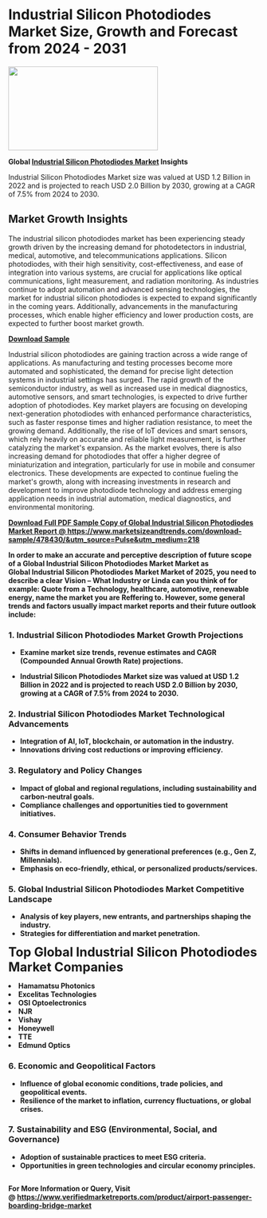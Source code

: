 <H1>Industrial Silicon Photodiodes Market Size, Growth and Forecast from 2024 - 2031</H1><img class="aligncenter size-medium wp-image-584254" src="https://thirdeyenews.in/wp-content/uploads/2024/09/Global-Market-Research-300x168.jpeg" alt="" width="300" height="168" /><p><strong>Global&nbsp;<a href="https://www.marketsizeandtrends.com/download-sample/478430/&amp;utm_source=Pulse&amp;utm_medium=218">Industrial Silicon Photodiodes Market</a> Insights</strong></p><p>Industrial Silicon Photodiodes Market size was valued at USD 1.2 Billion in 2022 and is projected to reach USD 2.0 Billion by 2030, growing at a CAGR of 7.5% from 2024 to 2030.</p><p><h2>Market Growth Insights</h2> <p>The industrial silicon photodiodes market has been experiencing steady growth driven by the increasing demand for photodetectors in industrial, medical, automotive, and telecommunications applications. Silicon photodiodes, with their high sensitivity, cost-effectiveness, and ease of integration into various systems, are crucial for applications like optical communications, light measurement, and radiation monitoring. As industries continue to adopt automation and advanced sensing technologies, the market for industrial silicon photodiodes is expected to expand significantly in the coming years. Additionally, advancements in the manufacturing processes, which enable higher efficiency and lower production costs, are expected to further boost market growth.</p> <p><strong><a href="#">Download Sample</a></strong></p> <p>Industrial silicon photodiodes are gaining traction across a wide range of applications. As manufacturing and testing processes become more automated and sophisticated, the demand for precise light detection systems in industrial settings has surged. The rapid growth of the semiconductor industry, as well as increased use in medical diagnostics, automotive sensors, and smart technologies, is expected to drive further adoption of photodiodes. Key market players are focusing on developing next-generation photodiodes with enhanced performance characteristics, such as faster response times and higher radiation resistance, to meet the growing demand. Additionally, the rise of IoT devices and smart sensors, which rely heavily on accurate and reliable light measurement, is further catalyzing the market's expansion. As the market evolves, there is also increasing demand for photodiodes that offer a higher degree of miniaturization and integration, particularly for use in mobile and consumer electronics. These developments are expected to continue fueling the market's growth, along with increasing investments in research and development to improve photodiode technology and address emerging application needs in industrial automation, medical diagnostics, and environmental monitoring. <p><strong><a href="#"></p><p><span class=""><strong>Download Full PDF Sample Copy of Global Industrial Silicon Photodiodes Market Report</strong> @ <a href="https://www.marketsizeandtrends.com/download-sample/478430/&amp;utm_source=Pulse&amp;utm_medium=218" target="_blank">https://www.marketsizeandtrends.com/download-sample/478430/&amp;utm_source=Pulse&amp;utm_medium=218</a></span></p><p>In order to make an accurate and perceptive description of future scope of a Global&nbsp;Industrial Silicon Photodiodes Market Market as Global&nbsp;Industrial Silicon Photodiodes Market Market of 2025, you need to describe a clear Vision &ndash; What Industry or Linda can you think of for example: Quote from a Technology, healthcare, automotive, renewable energy, name the market you are Reffering to. However, some general trends and factors usually impact market reports and their future outlook include:</p><h3>1.&nbsp;<strong>Industrial Silicon Photodiodes Market Growth Projections</strong></h3><ul><li>Examine market size trends, revenue estimates and CAGR (Compounded Annual Growth Rate) projections.</li><li><p>Industrial Silicon Photodiodes Market size was valued at USD 1.2 Billion in 2022 and is projected to reach USD 2.0 Billion by 2030, growing at a CAGR of 7.5% from 2024 to 2030.</p></li></ul><h3>2.&nbsp;<strong>Industrial Silicon Photodiodes Market Technological Advancements</strong></h3><ul><li>Integration of AI, IoT, blockchain, or automation in the industry.</li><li>Innovations driving cost reductions or improving efficiency.</li></ul><h3>3.&nbsp;<strong>Regulatory and Policy Changes</strong></h3><ul><li>Impact of global and regional regulations, including sustainability and carbon-neutral goals.</li><li>Compliance challenges and opportunities tied to government initiatives.</li></ul><h3>4.&nbsp;<strong>Consumer Behavior Trends</strong></h3><ul><li>Shifts in demand influenced by generational preferences (e.g., Gen Z, Millennials).</li><li>Emphasis on eco-friendly, ethical, or personalized products/services.</li></ul><h3>5.&nbsp;<strong>Global Industrial Silicon Photodiodes Market Competitive Landscape</strong></h3><ul><li>Analysis of key players, new entrants, and partnerships shaping the industry.</li><li>Strategies for differentiation and market penetration.</li></ul><p data-pm-slice="1 1 []"><span style="color: inherit; font-family: inherit; font-size: 25px;">Top Global Industrial Silicon Photodiodes Market Companies</span></p><div class="" data-test-id=""><p><li>Hamamatsu Photonics</li><li> Excelitas Technologies</li><li> OSI Optoelectronics</li><li> NJR</li><li> Vishay</li><li> Honeywell</li><li> TTE</li><li> Edmund Optics</li></p></div><h3>6.&nbsp;<strong>Economic and Geopolitical Factors</strong></h3><ul><li>Influence of global economic conditions, trade policies, and geopolitical events.</li><li>Resilience of the market to inflation, currency fluctuations, or global crises.</li></ul><h3>7.&nbsp;<strong>Sustainability and ESG (Environmental, Social, and Governance)</strong></h3><ul><li>Adoption of sustainable practices to meet ESG criteria.</li><li>Opportunities in green technologies and circular economy principles.</li></ul><h2><strong style="font-size: 14px;">For More Information or Query, Visit @&nbsp;</strong><a style="background-color: #ffffff; font-size: 14px;" href="https://www.marketsizeandtrends.com/report/industrial-silicon-photodiodes-market/" target="_blank">https://www.verifiedmarketreports.com/product/airport-passenger-boarding-bridge-market</a></h2>
